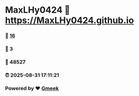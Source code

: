 # MaxLHy0424 :link: https://MaxLHy0424.github.io 
### :page_facing_up: [16](https://MaxLHy0424.github.io/tag.html) 
### :speech_balloon: 3 
### :hibiscus: 48527 
### :alarm_clock: 2025-08-31 17:11:21 
### Powered by :heart: [Gmeek](https://github.com/Meekdai/Gmeek)
